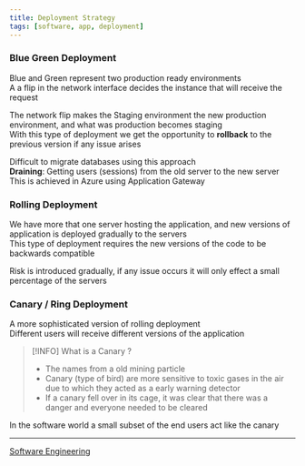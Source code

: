 ```yaml
---
title: Deployment Strategy
tags: [software, app, deployment]
---
```


### Blue Green Deployment

Blue and Green represent two production ready environments  
A a flip in the network interface decides the instance that will receive the request    

The network flip makes the Staging environment the new production environment, and what was production becomes staging  
With this type of deployment we get the opportunity to **rollback** to the previous version if any issue arises  

Difficult to migrate databases using this approach  
**Draining**: Getting users (sessions) from the old server to the new server  
This is achieved in Azure using Application Gateway

### Rolling Deployment

We have more that one server hosting the application, and new versions of application is deployed gradually to the servers  
This type of deployment requires the new versions of the code to be backwards compatible

Risk is introduced gradually, if any issue occurs it will only effect a small percentage of the servers  

### Canary / Ring Deployment

A more sophisticated version of rolling deployment  
Different users will receive different versions of the application  

> [!INFO] What is a Canary ?
> - The names from a old mining particle  
> - Canary (type of bird) are more sensitive to toxic gases in the air due to which they acted as a  early warning detector  
> - If a canary fell over in its cage, it was clear that there was a danger and everyone needed to be cleared  

In the software world a small subset of the end users act like the canary

---

[Software Engineering](../Software%20Engineering.md)